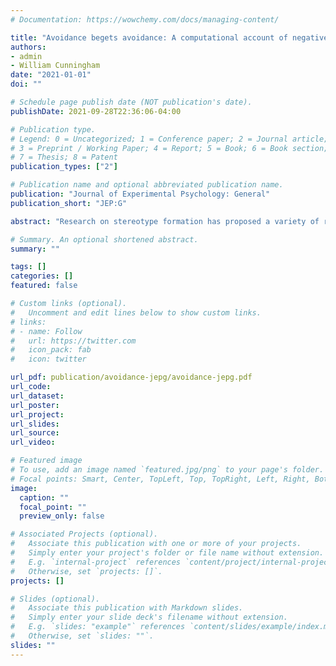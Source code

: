 ```yaml
---
# Documentation: https://wowchemy.com/docs/managing-content/

title: "Avoidance begets avoidance: A computational account of negative stereotype persistence"
authors:
- admin
- William Cunningham
date: "2021-01-01"
doi: ""

# Schedule page publish date (NOT publication's date).
publishDate: 2021-09-28T22:36:06-04:00

# Publication type.
# Legend: 0 = Uncategorized; 1 = Conference paper; 2 = Journal article;
# 3 = Preprint / Working Paper; 4 = Report; 5 = Book; 6 = Book section;
# 7 = Thesis; 8 = Patent
publication_types: ["2"]

# Publication name and optional abbreviated publication name.
publication: "Journal of Experimental Psychology: General"
publication_short: "JEP:G"

abstract: "Research on stereotype formation has proposed a variety of reasons for how inaccurate stereotypes arise, focusing largely on accounts of motivation and cognitive efficiency. Here, we instead consider how stereotypes arise from basic processes of approach and avoidance in social learning. Across five studies, we show that initial negative interactions with some members of a group can cause subsequent avoidance of the entire group, and that this avoidance perpetuates stereotypes in two ways. First, when information gain is contingent on approaching the target, avoidance restricts the information available with which to update one’s beliefs. Second, computational models that consider the perceiver’s full reinforcement history demonstrate that avoidance directly reinforces itself, such that initial avoidance of group members increases the probability of later acts of avoidance toward that group. Finally, we find initial evidence for a potential dissociation between behavior and explicit beliefs, with avoidance reinforcing avoidant behaviors without necessarily affecting self-reported beliefs. Overall, these results suggest that avoidance behaviors toward members of social groups can perpetuate inaccurate negative beliefs and expectations about those groups, such that initial interactions with a group have a compounding effect on overall impressions."

# Summary. An optional shortened abstract.
summary: ""

tags: []
categories: []
featured: false

# Custom links (optional).
#   Uncomment and edit lines below to show custom links.
# links:
# - name: Follow
#   url: https://twitter.com
#   icon_pack: fab
#   icon: twitter

url_pdf: publication/avoidance-jepg/avoidance-jepg.pdf
url_code:
url_dataset:
url_poster:
url_project:
url_slides:
url_source:
url_video:

# Featured image
# To use, add an image named `featured.jpg/png` to your page's folder. 
# Focal points: Smart, Center, TopLeft, Top, TopRight, Left, Right, BottomLeft, Bottom, BottomRight.
image:
  caption: ""
  focal_point: ""
  preview_only: false

# Associated Projects (optional).
#   Associate this publication with one or more of your projects.
#   Simply enter your project's folder or file name without extension.
#   E.g. `internal-project` references `content/project/internal-project/index.md`.
#   Otherwise, set `projects: []`.
projects: []

# Slides (optional).
#   Associate this publication with Markdown slides.
#   Simply enter your slide deck's filename without extension.
#   E.g. `slides: "example"` references `content/slides/example/index.md`.
#   Otherwise, set `slides: ""`.
slides: ""
---
```

